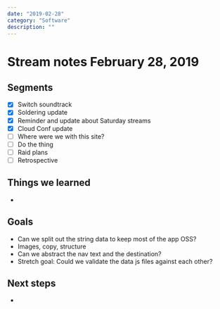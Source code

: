 ```yaml
---
date: "2019-02-28"
category: "Software"
description: ""
---
```


# Stream notes February 28, 2019

## Segments

- [x] Switch soundtrack
- [x] Soldering update
- [x] Reminder and update about Saturday streams
- [x] Cloud Conf update
- [ ] Where were we with this site?
- [ ] Do the thing
- [ ] Raid plans
- [ ] Retrospective

## Things we learned

-

## Goals

- Can we split out the string data to keep most of the app OSS?
- Images, copy, structure
- Can we abstract the nav text and the destination?
- Stretch goal: Could we validate the data js files against each other?

## Next steps

-
